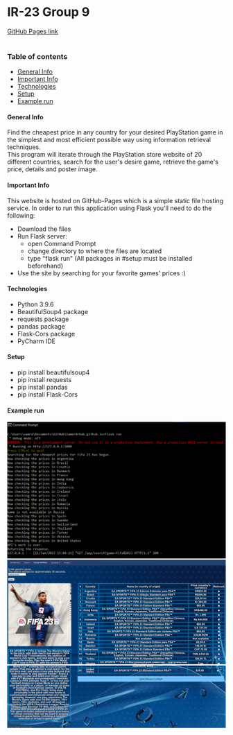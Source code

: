# IR-23 Group 9
[GitHub Pages link](https://samerarkab.github.io/)
<br><br>

### Table of contents
* [General Info](#general-info)
* [Important Info](#important)
* [Technologies](#technologies)
* [Setup](#setup)
* [Example run](#example-run)

#### General Info
Find the cheapest price in any country for your desired PlayStation game in the simplest and most efficient possible way using information retrieval techniques.
<br>This program will iterate through the PlayStation store website of 20 different countries, search for the user's desire game, retrieve the game's price, details and poster image.

#### Important Info
This website is hosted on GitHub-Pages which is a simple static file hosting service. In order to run this application using Flask you'll need to do the following: 
- Download the files
- Run Flask server:
  - open Command Prompt
  - change directory to where the files are located
  - type "flask run" (All packages in #setup must be installed beforehand) 
- Use the site by searching for your favorite games' prices :)

#### Technologies
* Python 3.9.6
* BeautifulSoup4 package
* requests package
* pandas package
* Flask-Cors package
* PyCharm IDE

#### Setup
* pip install beautifulsoup4
* pip install requests
* pip install pandas
* pip install Flask-Cors

#### Example run
![image](./example_run/IR1.png) <br>
![image](./example_run/IR2.png) <br>
![image](./example_run/IR3.png) <br>
<br>
